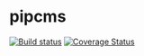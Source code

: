 # pipcms

[![Build status](https://travis-ci.org/marleenb90/pipcms.svg?branch=master)](https://travis-ci.org/marleenb90/pipcms)
[![Coverage Status](https://coveralls.io/repos/github/marleenb90/pipcms/badge.svg?branch=master)](https://coveralls.io/github/marleenb90/pipcms?branch=master)
